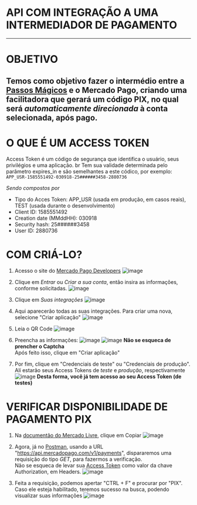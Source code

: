# API COM INTEGRAÇÃO A UMA INTERMEDIADOR DE PAGAMENTO

---

# OBJETIVO
Temos como objetivo fazer o intermédio entre a [Passos Mágicos](https://passosmagicos.org.br) e o Mercado Pago, criando uma facilitadora que gerará um código **PIX**, no qual será *automaticamente direcionada* à conta selecionada, após pago.
---

# O QUE É UM ACCESS TOKEN
Access Token é um código de segurança que identifica o usuário, seus privilégios e uma aplicação. 
br
Tem sua validade determinada pelo parâmetro expires_in e são semelhantes a este códico, por exemplo: 
`APP_USR-1585551492-030918-25######3458-2880736` 

_Sendo compostos por_
- Tipo do Acces Token: APP_USR (usada em produção, em casos reais), TEST (usada durante o desenvolvimento)
- Client ID: 1585551492
- Creation date (MMddHH): 030918
- Security hash: 25######3458
- User ID: 2880736

# COM CRIÁ-LO?
  
1. Acesso o site do [Mercado Pago Developers](https://www.mercadopago.com.br/developers/pt)
![image](https://github.com/Kreusberg/readme-hacka/assets/107767621/78b450a1-e585-41ad-bb4f-3389efafcada)

2. Clique em *Entrar* ou *Criar a sua conta*, então insira as informações, conforme solicitadas.
![image](https://github.com/Kreusberg/readme-hacka/assets/107767621/db55f6a4-0bf2-4495-a6ca-b04aebe419f4)

3. Clique em *Suas integrações*
![image](https://github.com/Kreusberg/readme-hacka/assets/107767621/c6d51f75-164e-4140-ba3c-63a08d0e2a92)

4. Aqui aparecerão todas as suas integrações. Para criar uma nova, selecione "Criar aplicação"
![image](https://github.com/Kreusberg/readme-hacka/assets/107767621/3d92e124-6317-43bc-93de-00bb15f10240)

5. Leia o QR Code
![image](https://github.com/Kreusberg/readme-hacka/assets/107767621/85dfe011-82b0-4dc3-a76f-7df9d8fdcfac)

6. Preencha as informações:
![image](https://github.com/Kreusberg/readme-hacka/assets/107767621/a49174ce-d344-44f7-8d76-4cb73855d21b)
![image](https://github.com/Kreusberg/readme-hacka/assets/107767621/132c513b-ca04-44fd-95cc-d1d17ebbbc08)
**Não se esqueca de prencher o Captcha**  
Após feito isso, clique em "Criar aplicação"

8. Por fim, clique em "Credenciais de teste" ou "Credenciais de produção". Alí estarão seus Access Tokens de *teste* e *produção*, respectivamente
![image](https://github.com/Kreusberg/readme-hacka/assets/107767621/73a72dc9-e17a-4a97-bbbe-c46da14ead05)
**Desta forma, você já tem acesso ao seu Access Token (de testes)**

# VERIFICAR DISPONIBILIDADE DE PAGAMENTO PIX

1. Na [documentão do Mercado Livre](https://www.mercadopago.com.br/developers/pt/reference/payment_methods/_payment_methods/get), clique em Copiar
![image](https://github.com/Kreusberg/readme-hacka/assets/107767621/8138ed68-a765-4637-a489-1fe53e5a708a)

2. Agora, já no [Postman](https://www.postman.com), usando a URL "https://api.mercadopago.com/v1/payments", dispararemos uma requisição do tipo *GET*, para fazermos a verificação.  
Não se esqueca de levar sua [Access Token](https://github.com/Kreusberg/readme-hacka/edit/main/README.md#com-criá-lo) como valor da chave Authorization, em Headers.
![image](https://github.com/Kreusberg/readme-hacka/assets/107767621/1cbbfdc2-8e84-4a11-afbd-9cdb1d2af7ab)

3. Feita a requisição, podemos apertar "CTRL + F" e procurar por "PIX". Caso ele esteja habilitado, teremos sucesso na busca, podendo visualizar suas informações
![image](https://github.com/Kreusberg/readme-hacka/assets/107767621/f25bf877-f016-4c21-9ff6-7a2f42b8dcca)
